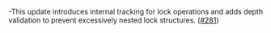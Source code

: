 -This update introduces internal tracking for lock operations and adds depth validation to prevent excessively nested lock structures.
  ([\#281](https://github.com/informalsystems/hydro/pull/281))